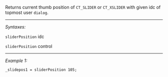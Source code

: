 Returns current thumb position of `CT_SLIDER` or `CT_XSLIDER` with given idc of topmost user `dialog`.


---
*Syntaxes:*

`sliderPosition` idc

`sliderPosition` control

---
*Example 1:*

```sqf
_slidepos1 = sliderPosition 105;
```